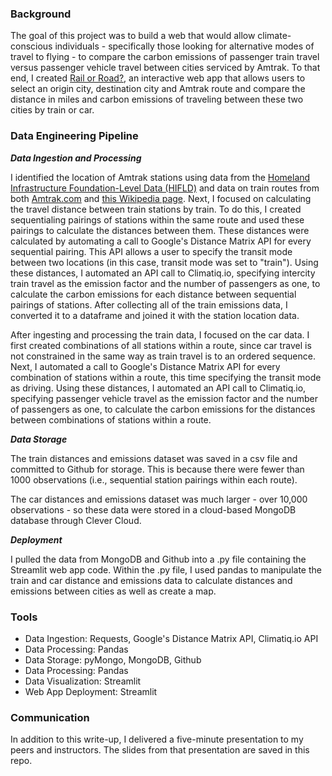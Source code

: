 ### Background

The goal of this project was to build a web that would allow climate-conscious individuals - specifically those looking for alternative modes of travel to flying - to compare the carbon emissions of passenger train travel versus passenger vehicle travel between cities serviced by Amtrak. To that end, I created [Rail or Road?](https://share.streamlit.io/chloebs4590/metis-engineering/main/emissions_app.py), an interactive web app that allows users to select an origin city, destination city and Amtrak route and compare the distance in miles and carbon emissions of traveling between these two cities by train or car.

### Data Engineering Pipeline

***Data Ingestion and Processing***

I identified the location of Amtrak stations using data from the [Homeland Infrastructure Foundation-Level Data (HIFLD)](https://www.huduser.gov/portal/dataset/chas-api.html) and data on train routes from both [Amtrak.com](https://www.amtrak.com/train-routes) and [this Wikipedia page](https://en.wikipedia.org/wiki/List_of_Amtrak_routes).
Next, I focused on calculating the travel distance between train stations by train. To do this, I created sequentialing pairings of stations within the same route and used these pairings to calculate the distances between them. These distances were calculated by automating a call to Google's Distance Matrix API for every sequential pairing. This API allows a user to specify the transit mode between two locations (in this case, transit mode was set to "train"). Using these distances, I automated an API call to Climatiq.io, specifying intercity train travel as the emission factor and the number of passengers as one, to calculate the carbon emissions for each distance between sequential pairings of stations. After collecting all of the train emissions data, I converted it to a dataframe and joined it with the station location data.

After ingesting and processing the train data, I focused on the car data. I first created combinations of all stations within a route, since car travel is not constrained in the same way as train travel is to an ordered sequence. Next, I automated a call to Google's Distance Matrix API for every combination of stations within a route, this time specifying the transit mode as driving. Using these distances, I automated an API call to Climatiq.io, specifying passenger vehicle travel as the emission factor and the number of passengers as one, to calculate the carbon emissions for the distances between combinations of stations within a route.

***Data Storage***

The train distances and emissions dataset was saved in a csv file and committed to Github for storage. This is because there were fewer than 1000 observations (i.e., sequential station pairings within each route).

The car distances and emissions dataset was much larger - over 10,000 observations - so these data were stored in a cloud-based MongoDB database through Clever Cloud.

***Deployment***

I pulled the data from MongoDB and Github into a .py file containing the Streamlit web app code. Within the .py file, I used pandas to manipulate the train and car distance and emissions data to calculate distances and emissions between cities as well as create a map.

### Tools

- Data Ingestion: Requests, Google's Distance Matrix API, Climatiq.io API
- Data Processing: Pandas
- Data Storage: pyMongo, MongoDB, Github
- Data Processing: Pandas
- Data Visualization: Streamlit
- Web App Deployment: Streamlit

### Communication
In addition to this write-up, I delivered a five-minute presentation to my peers and instructors. The slides from that presentation are saved in this repo.

